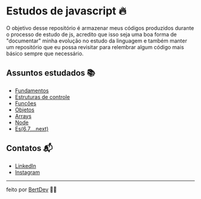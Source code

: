 # Estudos de javascript 🔥

O objetivo desse repositório é armazenar meus códigos produzidos durante o processo de estudo de js, acredito que isso seja uma boa forma de "documentar" minha evolução no estudo da linguagem e também manter um repositório que eu possa revisitar para relembrar algum código mais básico sempre que necessário.

## Assuntos estudados 📚

- [Fundamentos](https://github.com/bertdev/estudo-javascript/tree/main/fundamentos)
- [Estruturas de controle](https://github.com/bertdev/estudo-javascript/tree/main/estruturasDeControle)
- [Funções](https://github.com/bertdev/estudo-javascript/tree/main/funcoes)
- [Objetos](https://github.com/bertdev/estudo-javascript/tree/main/objetos)
- [Arrays](https://github.com/bertdev/estudo-javascript/tree/main/array)
- [Node](https://github.com/bertdev/estudo-javascript/tree/main/node)
- [Es(6,7,...next)](https://github.com/bertdev/estudo-javascript/tree/main/eNext) 

## Contatos 📬

- [LinkedIn](https://www.linkedin.com/in/herbert-henrique-b8aaa91a4/)
- [Instagram](https://www.instagram.com/bert.js/)

---
feito por [BertDev](https://github.com/bertdev) 🧙‍♂️
